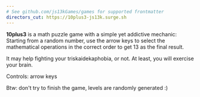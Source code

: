```yaml
---
# See github.com/js13kGames/games for supported frontmatter
directors_cut: https://10plus3-js13k.surge.sh
---
```

**10plus3** is a math puzzle game with a simple yet addictive mechanic: Starting from a random number, use the arrow keys to select the mathematical operations in the correct order to get 13 as the final result.

It may help fighting your triskaidekaphobia, or not. At least, you will exercise your brain.

Controls: arrow keys

Btw: don't try to finish the game, levels are randomly generated :)